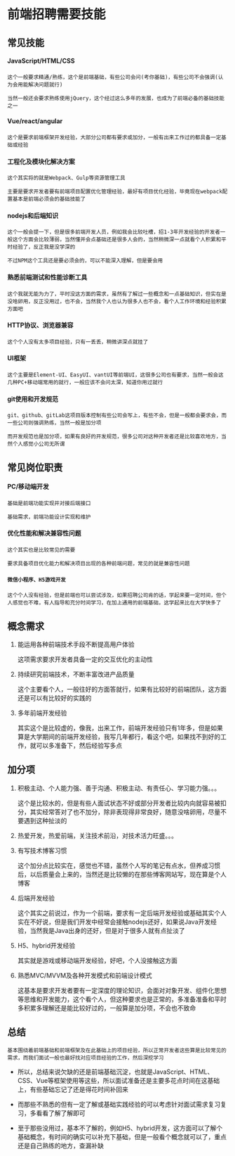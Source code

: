 # 前端招聘需要技能

## 常见技能

#### JavaScript/HTML/CSS

	这个一般要求精通/熟练，这个是前端基础，有些公司会问(考你基础)，有些公司不会强调(认为会用能解决问题就行)

	当然一般还会要求熟练使用jQuery，这个经过这么多年的发展，也成为了前端必备的基础技能之一

#### Vue/react/angular

	这个是要求前端框架开发经验，大部分公司都有要求或加分，一般有出来工作过的都具备一定基础或经验

#### 工程化及模块化解决方案

	这个其实将的就是Webpack、Gulp等资源管理工具

	主要是要求开发者要有前端项目配置优化管理经验，最好有项目优化经验，毕竟现在webpack配置基本是前端必须会的基础技能了

#### nodejs和后端知识

	这个一般会提一下，但是很多前端开发人员，例如我会比较吐槽，招1-3年开发经验的开发者一般这个方面会比较薄弱，当然懂并会点基础还是很多人会的，当然稍微深一点就看个人积累和平时经验了，反正我是没学深的

	不过NPM这个工具还是要必须会的，可以不能深入理解，但是要会用

#### 熟悉前端测试和性能诊断工具

	这个我就无能为力了，平时没这方面的需求，虽然有了解过一些概念和一点基础知识，但实在是没啥卵用，反正没用过，也不会，当然我个人也认为很多人也不会，看个人工作环境和经验积累方面吧

#### HTTP协议、浏览器兼容

	这个个人没有太多项目经验，只有一丢丢，稍微讲深点就挂了

#### UI框架

	这个主要是Element-UI、EasyUI、vantUI等前端UI，这很多公司也有要求，当然一般会这几种PC+移动端常用的就行，一般应该不会问太深，知道你用过就行

#### git使用和开发规范

	git、github、gitLab这项目版本控制有些公司会写上，有些不会，但是一般都会要求会，而一些公司则强调熟练，当然一般是加分项

	而开发规范也是加分项，如果有良好的开发规范，很多公司对这种开发者还是比较喜欢地方，当然个人感觉小公司无所谓

## 常见岗位职责

#### PC/移动端开发

	基础是前端功能实现并对接后端接口

	基础需求，前端功能设计实现和维护

#### 优化性能和解决兼容性问题

	这个其实也是比较常见的需要

	要求具备项目优化能力和解决项目出现的各种前端问题，常见的就是兼容性问题

#### `微信小程序、H5游戏开发`

	这个个人没有经验，但是前端也可以尝试涉及，如果招聘公司肯的话，学起来要一定时间，但个人感觉也不难，有人指导和充分时间学习，在加上通用的前端基础，这学起来比在大学快多了

## 概念需求

1. 能运用各种前端技术手段不断提高用户体验

	这项需求要求开发者具备一定的交互优化的主动性

2. 持续研究前端技术，不断丰富改进产品质量

	这个主要看个人，一般往好的方面答就行，如果有比较好的前端团队，这方面还是可以有比较好的实践的

3. 多年前端开发经验

	其实这个是比较虚的，像我，出来工作，前端开发经验只有1年多，但是如果算是大学期间的前端开发经验，我写几年都行，看这个吧，如果找不到好的工作，就可以多准备下，然后经验写多点

## 加分项

1. 积极主动、个人能力强、善于沟通、积极主动、有责任心、学习能力强。。。

	这个是比较水的，但是有些人面试状态不好或部分开发者比较内向就容易被扣分，其实经常答对了也不加分，除非表现得非常良好，随意没啥卵用，尽量不要遇到这种扯淡的

2. 热爱开发，热爱前端，关注技术前沿，对技术活力旺盛。。。

3. 有写技术博客习惯

	这个加分点比较实在，感觉也不错，虽然个人写的笔记有点水，但养成习惯后，以后质量会上来的，当然还是比较懒的在那些博客网站写，现在算是个人博客

4. 后端开发经验

	这个其实之前说过，作为一个前端，要求有一定后端开发经验或基础其实个人实在不好说，但是我们开发中经常会接触nodejs还好，如果说Java开发经验，当然我是Java出身的还好，但是对于很多人就有点扯淡了

5. H5、hybrid开发经验

	其实就是游戏或移动端开发经验，好吧，个人没接触这方面

6. 熟悉MVC/MVVM及各种开发模式和前端设计模式

	这基本是要求开发者要有一定深度的理论知识，会面对对象开发、组件化思想等思维和开发能力，这个看个人，但这种要求也是正常的，多准备准备和平时多积累多理解还是能比较好过的，一般算是加分项，不会也不致命

## 总结

	基本围绕着前端基础和前端框架及在此基础上的项目经验，所以正常开发者这些算是比较常见的需求，而我们面试一般也最好找对应项目经验的工作，然后深挖学习

* 所以，总结来说欠缺的还是前端基础沉淀，也就是JavaScript、HTML、CSS、Vue等框架使用等这些，所以面试准备还是主要多花点时间在这基础上，有些基础忘记了还是得花时间补回来

* 而那些不熟悉的但有一定了解或基础实践经验的可以考虑针对面试需求复习复习，多看看了解了解即可

* 至于那些没用过，基本不了解的，例如H5、hybrid开发，这方面可以了解个基础概念，有时间的确实可以补充下基础，但是一般看个概念就可以了，重点还是自己熟练的地方，查漏补缺
